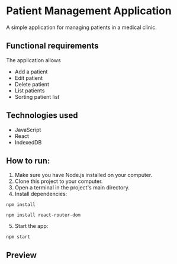 # Patient Management Application

A simple application for managing patients in a medical clinic.

## Functional requirements

The application allows
* Add a patient
* Edit patient
* Delete patient
* List patients
* Sorting patient list

## Technologies used
* JavaScript
* React
* IndexedDB

## How to run:
1. Make sure you have Node.js installed on your computer.
2. Clone this project to your computer.
3. Open a terminal in the project's main directory.
4. Install dependencies:
```
npm install
```
```
npm install react-router-dom
```
5. Start the app:
```
npm start
```

## Preview
